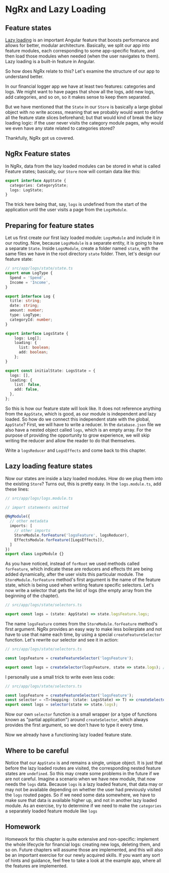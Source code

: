# NgRx and Lazy Loading

## Feature states

[Lazy loading](https://angular.io/guide/lazy-loading-ngmodules) is an important Angular feature that boosts performance and allows for better, modular architecture. Basically, we split our app into feature modules, each corresponding to some app-specific feature, and then load those modules when needed (when the user navigates to them). Lazy loading is a built-in feature in Angular.

So how does NgRx relate to this? Let's examine the structure of our app to understand better.

In our financial logger app we have at least two features: categories and logs. We might want to have pages that show all the logs, add new logs, add categories, and so on, so it makes sense to keep them separated. 

But we have mentioned that the `State` in our `Store` is basically a large global object with no write access, meaning that we probably would want to define all the feature state slices beforehand; but that would kind of break the lazy loading logic: if the user never visits the category module pages, why would we even have any state related to categories stored?

Thankfully, NgRx got us covered.

## NgRx Feature states

In NgRx, data from the lazy loaded modules can be stored in what is called Feature states; basically, our `Store` now will contain data like this:

```ts
export interface AppState {
  categories: CategoryState;
  logs: LogState;
}
```

The trick here being that, say, `logs` is undefined from the start of the application until the user visits a page from the `LogsModule`. 

## Preparing for feature states

Let us first create our first lazy loaded module: `LogsModule` and include it in our routing. Now, because `LogsModule` is a separate entity, it is going to have a separate `State`. Inside `LogsModule`, create a folder named `state`, with the same files we have in the root directory `state` folder. Then, let's design our feature state:

```ts
// src/app/logs/state/state.ts
export enum LogType {
  Spend = 'Spend',
  Income = 'Income',
}

export interface Log {
  title: string;
  date: string;
  amount: number;
  type: LogType;
  categoryId: number;
}

export interface LogsState {
    logs: Log[];
    loading: {
      list: boolean;
      add: boolean;
    };
}

export const initialState: LogsState = {
  logs: [],
  loading: {
    list: false,
    add: false,
  },
};
```

So this is how our feature state will look like. It does not reference anything from the `AppState`, which is good, as our module is independent and lazy loaded. So how do we connect  this independent state with the global, `AppState`? First, we will have to write a reducer. In the `database.json` file we also have a nested object called `logs`, which is an empty array. For the purpose of providing the opportunity to grow experience, we will skip writing the reducer and allow the reader to do that themselves. 

Write a `logsReducer` and `LogsEffects` and come back to this chapter.

## Lazy loading feature states

Now our states are inside a lazy loaded modules. How do we plug them into the existing `Store`? Turns out, this is pretty easy. In the `logs.module.ts`, add these lines:

```ts
// src/app/logs/logs.module.ts 

// import statements omitted

@NgModule({
  // other metadata
  imports: [
    // other imports
    StoreModule.forFeature('logsFeature', logsReducer),
    EffectsModule.forFeature([LogsEffects]), 
  ]
})
export class LogsModule {}
```

As you have noticed, instead of `forRoot` we used methods called `forFeature`, which indicate these are reducers and effects tht are being added dynamically, after the user visits this particular module. The `StoreModule.forFeature` method's first argument is the name of the feature state, which is being used when writing feature specific selectors. Let's now write a selector that gets the list of logs (the empty array from the beginning of the chapter).

```ts
// src/app/logs/state/selectors.ts

export const logs = (state: AppState) => state.logsFeature.logs;
```

The name `logsFeature` comes from the `StoreModule.forFeature` method's first argument. NgRx provides an easy way to make less boilerplate and not have to use that name each time, by using a special `createFeatureSelector` function. Let's rewrite our selector and see it in action:

```ts
// src/app/logs/state/selectors.ts

const logsFeature = createFeatureSelector('logsFeature');

export const logs = createSelector(logsFeature, state => state.logs); // state here is already the logsFeature `State`
```

I personally use a small trick to write even less code:

```ts
// src/app/logs/state/selectors.ts

const logsFeature = createFeatureSelector('logsFeature');
const selector = <T>(mapping: (state: LogsState) => T) => createSelector(logsFeature, mapping);
export const logs = selector(state => state.logs);
```

Now our own `selector` function is a small wrapper (or a type of functions known as "partial application") around `createSelector`, which always provides the first argument, so we don't have to type it every time. 

Now we already have a functioning lazy loaded feature state.

## Where to be careful

Notice that our `AppState` is and remains a single, unique object. It is just that before the lazy loaded routes are visited, the corresponding nested feature states are `undefined`. So this may create some problems in the future if we are not careful. Imagine a scenario when we have new module, that now needs the `logs` data. Because `logs` is a lazy loaded feature, that data may or may not be available depending on whether the user had previously visited the `logs` routed pages. So if we need some data somewhere, we have to make sure that data is available higher up, and not in another lazy loaded module. As an exercise, try to determine if we need to make the `categories` a separately loaded feature module like `logs`

## Homework

Homework for this chapter is quite extensive and non-specific: implement the whole lifecycle for financial logs: creating new logs, deleting them, and so on. Future chapters will assume those are implemented, and this will also be an important exercise for our newly acquired skills. If you want any sort of hints and guidance, feel free to take a look at the example app, where all the features are implemented. 
